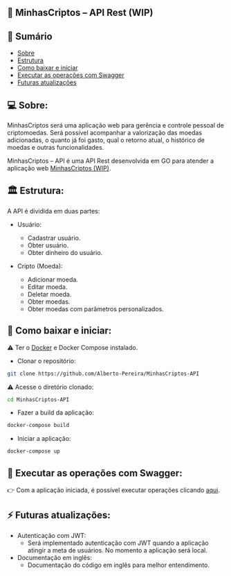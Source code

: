 ## 💼 MinhasCriptos – API Rest (WIP)

## 📝 Sumário

- [Sobre](#about)
- [Estrutura](#pattern)
- [Como baixar e iniciar](#comobaixar)
- [Executar as operações com Swagger](#swagger)
- [Futuras atualizações](#update)

## 💻 Sobre: <a name="about"></a>

MinhasCriptos será uma aplicação web para gerência e controle pessoal de criptomoedas. Será possível acompanhar a valorização das moedas adicionadas, o quanto já foi gasto, qual o retorno atual, o histórico de moedas e outras funcionalidades.

MinhasCriptos – API é uma API Rest desenvolvida em GO para atender a aplicação web <a href="https://minhascriptos.netlify.app/">MinhasCriptos (WIP)</a>.

## 🏛 Estrutura: <a name="pattern"></a>

A API é dividida em duas partes:
  
  - Usuário:
    - Cadastrar usuário.
    - Obter usuário.
    - Obter dinheiro do usuário.
  
  - Cripto (Moeda): 
    - Adicionar moeda.
    - Editar moeda.
    - Deletar moeda.
    - Obter moedas.
    - Obter moedas com parâmetros personalizados.

## 🐳 Como baixar e iniciar: <a name="comobaixar"></a>
⚠ Ter o <a href="https://www.docker.com/products/docker-desktop/">Docker</a> e Docker Compose instalado.
- Clonar o repositório:
```bash
git clone https://github.com/Alberto-Pereira/MinhasCriptos-API
```
⚠ Acesse o diretório clonado:
```bash
cd MinhasCriptos-API
```
- Fazer a build da aplicação:
```bash
docker-compose build
```
- Iniciar a aplicação:
```bash
docker-compose up
```
## 🧵 Executar as operações com Swagger: <a name="swagger"></a>

👉 Com a aplicação iniciada, é possível executar operações clicando <a href="http://localhost:8080/swagger/index.html">aqui</a>.

## ⚡ Futuras atualizações: <a name="update"></a>

- Autenticação com JWT:
    - Será implementado autenticação com JWT quando a aplicação atingir a meta de usuários. No momento a aplicação será local.
- Documentação em inglês: 
    - Documentação do código em inglês para melhor entendimento.

